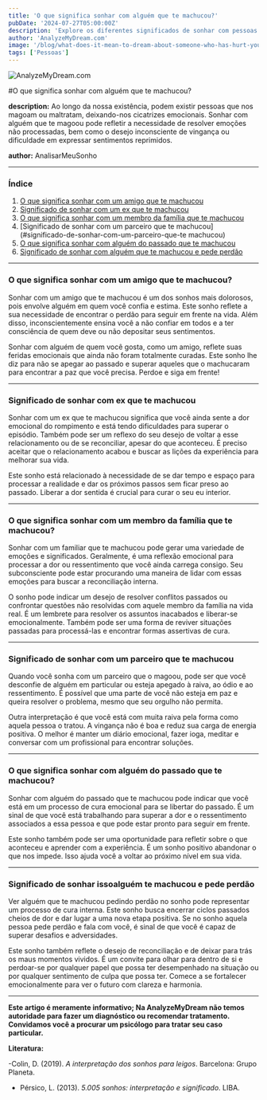 ```yaml
---
title: 'O que significa sonhar com alguém que te machucou?'
pubDate: '2024-07-27T05:00:00Z'
description: 'Explore os diferentes significados de sonhar com pessoas que te machucaram, desde a necessidade de resolver emoções não processadas até o desejo inconsciente de vingança.'
author: 'AnalyzeMyDream.com'
image: '/blog/what-does-it-mean-to-dream-about-someone-who-has-hurt-you.jpeg'
tags: ['Pessoas']
---
```


![AnalyzeMyDream.com](/blog/what-does-it-mean-to-dream-about-someone-who-has-hurt-you.jpeg)

#O que significa sonhar com alguém que te machucou?

**description:** Ao longo da nossa existência, podem existir pessoas que nos magoam ou maltratam, deixando-nos cicatrizes emocionais. Sonhar com alguém que te magoou pode refletir a necessidade de resolver emoções não processadas, bem como o desejo inconsciente de vingança ou dificuldade em expressar sentimentos reprimidos.

**author:** AnalisarMeuSonho

---

### Índice

1. [O que significa sonhar com um amigo que te machucou](#o-que-significa-sonhar-com-um-amigo-que-machucou)
2. [Significado de sonhar com um ex que te machucou](#significado-de-sonhar-com-um-ex-que-te-machucou)
3. [O que significa sonhar com um membro da família que te machucou](#o-que-significa-sonhar-com-um-parente-que-magoou-você)
4. [Significado de sonhar com um parceiro que te machucou](#significado-de-sonhar-com-um-parceiro-que-te machucou)
5. [O que significa sonhar com alguém do passado que te machucou](#o-que-significa-sonhar-com-alguém-do-passado-que-machucou-você )
6. [Significado de sonhar com alguém que te machucou e pede perdão](#significado-de-sonhar-com-alguém-que-magoou-você-e-pede-perdão)

---

### O que significa sonhar com um amigo que te machucou?

Sonhar com um amigo que te machucou é um dos sonhos mais dolorosos, pois envolve alguém em quem você confia e estima. Este sonho reflete a sua necessidade de encontrar o perdão para seguir em frente na vida. Além disso, inconscientemente ensina você a não confiar em todos e a ter consciência de quem deve ou não depositar seus sentimentos.

Sonhar com alguém de quem você gosta, como um amigo, reflete suas feridas emocionais que ainda não foram totalmente curadas. Este sonho lhe diz para não se apegar ao passado e superar aqueles que o machucaram para encontrar a paz que você precisa. Perdoe e siga em frente!

---

### Significado de sonhar com ex que te machucou

Sonhar com um ex que te machucou significa que você ainda sente a dor emocional do rompimento e está tendo dificuldades para superar o episódio. Também pode ser um reflexo do seu desejo de voltar a esse relacionamento ou de se reconciliar, apesar do que aconteceu. É preciso aceitar que o relacionamento acabou e buscar as lições da experiência para melhorar sua vida.

Este sonho está relacionado à necessidade de se dar tempo e espaço para processar a realidade e dar os próximos passos sem ficar preso ao passado. Liberar a dor sentida é crucial para curar o seu eu interior.

---

### O que significa sonhar com um membro da família que te machucou?

Sonhar com um familiar que te machucou pode gerar uma variedade de emoções e significados. Geralmente, é uma reflexão emocional para processar a dor ou ressentimento que você ainda carrega consigo. Seu subconsciente pode estar procurando uma maneira de lidar com essas emoções para buscar a reconciliação interna.

O sonho pode indicar um desejo de resolver conflitos passados ​​ou confrontar questões não resolvidas com aquele membro da família na vida real. É um lembrete para resolver os assuntos inacabados e liberar-se emocionalmente. Também pode ser uma forma de reviver situações passadas para processá-las e encontrar formas assertivas de cura.

---

### Significado de sonhar com um parceiro que te machucou

Quando você sonha com um parceiro que o magoou, pode ser que você desconfie de alguém em particular ou esteja apegado à raiva, ao ódio e ao ressentimento. É possível que uma parte de você não esteja em paz e queira resolver o problema, mesmo que seu orgulho não permita.

Outra interpretação é que você está com muita raiva pela forma como aquela pessoa o tratou. A vingança não é boa e reduz sua carga de energia positiva. O melhor é manter um diário emocional, fazer ioga, meditar e conversar com um profissional para encontrar soluções.

---

### O que significa sonhar com alguém do passado que te machucou?

Sonhar com alguém do passado que te machucou pode indicar que você está em um processo de cura emocional para se libertar do passado. É um sinal de que você está trabalhando para superar a dor e o ressentimento associados a essa pessoa e que pode estar pronto para seguir em frente.

Este sonho também pode ser uma oportunidade para refletir sobre o que aconteceu e aprender com a experiência. É um sonho positivo abandonar o que nos impede. Isso ajuda você a voltar ao próximo nível em sua vida.

---

### Significado de sonhar issoalguém te machucou e pede perdão

Ver alguém que te machucou pedindo perdão no sonho pode representar um processo de cura interna. Este sonho busca encerrar ciclos passados ​​cheios de dor e dar lugar a uma nova etapa positiva. Se no sonho aquela pessoa pede perdão e fala com você, é sinal de que você é capaz de superar desafios e adversidades.

Este sonho também reflete o desejo de reconciliação e de deixar para trás os maus momentos vividos. É um convite para olhar para dentro de si e perdoar-se por qualquer papel que possa ter desempenhado na situação ou por qualquer sentimento de culpa que possa ter. Comece a se fortalecer emocionalmente para ver o futuro com clareza e harmonia.

---

**Este artigo é meramente informativo; Na AnalyzeMyDream não temos autoridade para fazer um diagnóstico ou recomendar tratamento. Convidamos você a procurar um psicólogo para tratar seu caso particular.**

**Literatura:**

-Colin, D. (2019). _A interpretação dos sonhos para leigos_. Barcelona: Grupo Planeta.
- Pérsico, L. (2013). _5.005 sonhos: interpretação e significado_. LIBA.